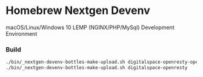 # Homebrew Nextgen Devenv
macOS/Linux/Windows 10 LEMP (NGINX/PHP/MySql) Development Environment



### Build
```bash
./bin/_nextgen-devenv-bottles-make-upload.sh digitalspace-openresty-openssl111
./bin/_nextgen-devenv-bottles-make-upload.sh digitalspace-openresty
```
